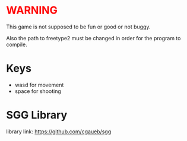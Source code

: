 # <h1 style="color:red">WARNING</h1> 

This game is not supposed to be fun or good or not buggy.

Also the path to freetype2 must be changed in order for the program to compile.

# Keys

<ul>
<li> wasd for movement </li>

<li> space for shooting </li>
</ul>


# SGG Library

library link: https://github.com/cgaueb/sgg
